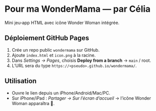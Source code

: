
# Pour ma WonderMama — par Célia

Mini jeu‑app HTML avec icône Wonder Woman intégrée.

## Déploiement GitHub Pages
1. Crée un repo public `wondermama` sur GitHub.
2. Ajoute `index.html` et `icon.png` à la racine.
3. Dans *Settings → Pages*, choisis **Deploy from a branch** → `main` / root.
4. L’URL sera du type `https://<pseudo>.github.io/wondermama/`.

## Utilisation
- Ouvre le lien depuis un iPhone/Android/Mac/PC.
- Sur iPhone/iPad : *Partager → Sur l’écran d’accueil* → l’icône Wonder Woman apparaîtra 💖.
